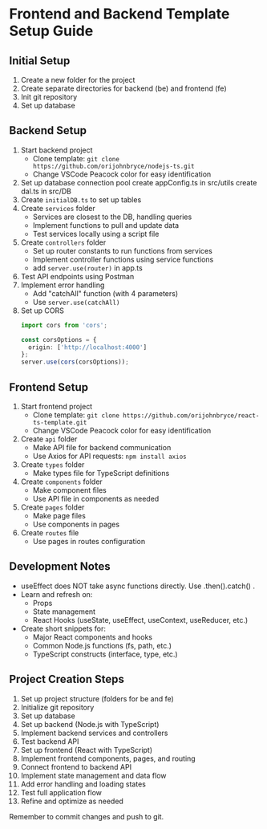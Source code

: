# Frontend and Backend Template Setup Guide

## Initial Setup
1. Create a new folder for the project
2. Create separate directories for backend (be) and frontend (fe)
3. Init git repository
4. Set up database

## Backend Setup
1. Start backend project
   - Clone template: `git clone https://github.com/orijohnbryce/nodejs-ts.git`
   - Change VSCode Peacock color for easy identification
2. Set up database connection pool
create appConfig.ts in src/utils
create dal.ts in src/DB
3. Create `initialDB.ts` to set up tables
4. Create `services` folder
   - Services are closest to the DB, handling queries
   - Implement functions to pull and update data
   - Test services locally using a script file
5. Create `controllers` folder
   - Set up router constants to run functions from services
   - Implement controller functions using service functions
   - add `server.use(router)` in app.ts
6. Test API endpoints using Postman
7. Implement error handling
   - Add "catchAll" function (with 4 parameters)
   - Use `server.use(catchAll)`
8. Set up CORS
   ```typescript
   import cors from 'cors';
   
   const corsOptions = {
     origin: ['http://localhost:4000']
   };
   server.use(cors(corsOptions));
   ```

## Frontend Setup
1. Start frontend project
   - Clone template: `git clone https://github.com/orijohnbryce/react-ts-template.git`
   - Change VSCode Peacock color for easy identification
2. Create `api` folder
   - Make API file for backend communication
   - Use Axios for API requests: `npm install axios`
3. Create `types` folder
   - Make types file for TypeScript definitions
4. Create `components` folder
   - Make component files
   - Use API file in components as needed
5. Create `pages` folder
   - Make page files
   - Use components in pages
6. Create `routes` file
   - Use pages in routes configuration

## Development Notes
- useEffect does NOT take async functions directly. Use .then().catch() .
- Learn and refresh on:
  - Props
  - State management
  - React Hooks (useState, useEffect, useContext, useReducer, etc.)
- Create short snippets for:
  - Major React components and hooks
  - Common Node.js functions (fs, path, etc.)
  - TypeScript constructs (interface, type, etc.)

## Project Creation Steps
1. Set up project structure (folders for be and fe)
2. Initialize git repository
3. Set up database
4. Set up backend (Node.js with TypeScript)
5. Implement backend services and controllers
6. Test backend API
7. Set up frontend (React with TypeScript)
8. Implement frontend components, pages, and routing
9. Connect frontend to backend API
10. Implement state management and data flow
11. Add error handling and loading states
12. Test full application flow
13. Refine and optimize as needed

Remember to commit changes and push to git.
